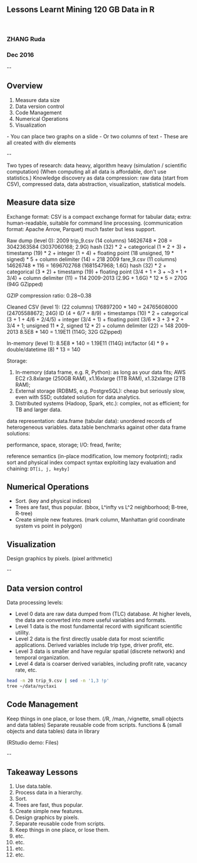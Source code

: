 ## Lessons Learnt Mining 120 GB Data in R
&nbsp;
### ZHANG Ruda
### Dec 2016

--

## Overview

1. Measure data size
1. Data version control
1. Code Management
1. Numerical Operations
1. Visualization

<div id="right">

<p>
- You can place two graphs on a slide
- Or two columns of text
- These are all created with div elements
</p>

</div>


--

Two types of research: data heavy, algorithm heavy (simulation / scientific computation)
(When computing all all data is affordable, don't use statistics.)
Knowledge discovery as data compression: raw data (start from CSV), compressed data, data abstraction, visualization, statistical models.

## Measure data size

Exchange format:
CSV is a compact exchange format for tabular data; extra: human-readable, suitable for command line processing.
(communication format: Apache Arrow, Parquet) much faster but less support.

Raw dump (level 0):
2009 trip_9.csv (14 columns)
14626748 * 208 = 3042363584 (3037060168; 2.9G)
hash (32) * 2 + categorical (1 * 2 + 3) + timestamp (19) * 2 + integer (1 + 4) + floating point (18 unsigned, 19 * signed) * 5 + column delimiter (14) = 218
2009 fare_9.csv (11 columns)
14626748 * 116 = 1696702768 (1681547968; 1.6G)
hash (32) * 2 + categorical (3 * 2) + timestamp (19) + floating point (3/4 + 1 + 3 + ~3 + 1 + 3/4) + column delimiter (11) = 114
2009-2013
(2.9G + 1.6G) * 12 * 5 = 270G (94G GZipped)

GZIP compression ratio: 0.28~0.38
<!--image: compression ratio & speed pareto front -->

Cleaned CSV (level 1):
(22 columns)
176897200 * 140 = 24765608000 (24705588672; 24G)
ID (4 + 6/7 + 8/9) + timestamps (10) * 2 + categorical (3 + 1 + 4/6 + 2/4/5) + integer (3/4 + 1) + floating point (3/6 * 3 + 3 * 2 + 3/4 + 1; unsigned 11 * 2, signed 12 * 2) + column delimiter (22) = 148
2009-2013
8.5E8 * 140 = 1.19E11 (114G; 32G GZipped)

In-memory (level 1):
8.5E8 * 140 = 1.19E11 (114G)
int/factor (4) * 9 + double/datetime (8) * 13 = 140

Storage:

1. In-memory (data frame, e.g. R, Python): as long as your data fits; AWS EC2 r3.8xlarge (250GB RAM), x1.16xlarge (1TB RAM), x1.32xlarge (2TB RAM);
1. External storage (RDBMS, e.g. PostgreSQL): cheap but seriously slow, even with SSD; outdated solution for data analytics.
1. Distributed systems (Hadoop, Spark, etc.): complex, not as efficient; for TB and larger data.

data representation:
data.frame (tabular data): unordered records of heterogeneous variables.
data.table benchmarks against other data frame solutions:
<!--1e9 row, 50GB benchmark bench-grouping-1e9.png-->
<!--1e8 rows, 1GB benchmark https://github.com/szilard/benchm-databases#results-->
performance, space, storage;
I/O: fread, fwrite;
<!--image-->
<!--http://blog.h2o.ai/wp-content/uploads/2016/04/Results.png fwrite-hightlighed.png-->
reference semantics (in-place modification, low memory footprint);
radix sort and physical index
compact syntax exploiting lazy evaluation and chaining: `DT[i, j, keyby]`


## Numerical Operations

- Sort. (key and physical indices)
- Trees are fast, thus popular. (bbox, L^infty vs L^2 neighborhood; B-tree, R-tree)
- Create simple new features. (mark column, Manhattan grid coordinate system vs point in polygon)

## Visualization

Design graphics by pixels.
(pixel arithmetic)

--

## Data version control

Data processing levels:

- Level 0 data are raw data dumped from (TLC) database. At higher levels, the data are converted into more useful variables and formats.
- Level 1 data is the most fundamental record with significant scientific utility.
- Level 2 data is the first directly usable data for most scientific applications. Derived variables include trip type, driver profit, etc.
- Level 3 data is smaller and have regular spatial (discrete network) and temporal organization.
- Level 4 data is coarser derived variables, including profit rate, vacancy rate, etc.

```sh
head -n 20 trip_9.csv | sed -n '1,3 !p'
tree ~/data/nyctaxi
```

## Code Management

Keep things in one place, or lose them. (/R, /man, /vignette, small objects and data tables)
Separate reusable code from scripts.
functions & (small objects and data tables) data in library

(RStudio demo: Files)

--

## Takeaway Lessons

1. Use data.table. <!-- .element: class="fragment highlight-red" -->
1. Process data in a hierarchy.
1. Sort.
1. Trees are fast, thus popular. <!-- .element: class="fragment highlight-blue" -->
1. Create simple new features.
1. Design graphics by pixels.
1. Separate reusable code from scripts.
1. Keep things in one place, or lose them.
1. etc.
1. etc.
1. etc.
1. etc.

